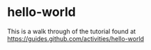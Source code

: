 # hello-world
This is a walk through of the tutorial found at   https://guides.github.com/activities/hello-world
